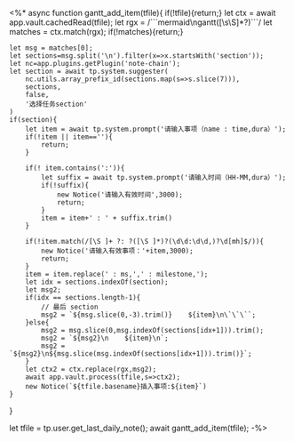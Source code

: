 <%*
async function gantt_add_item(tfile){
	if(!tfile){return;}
	let ctx = await app.vault.cachedRead(tfile);
	let rgx = /\`\`\`mermaid\ngantt([\s\S]*?)\`\`\`/
	let matches = ctx.match(rgx);
	if(!matches){return;}
	
	let msg = matches[0];
	let sections=msg.split('\n').filter(x=>x.startsWith('section'));
	let nc=app.plugins.getPlugin('note-chain');
	let section = await tp.system.suggester(
		nc.utils.array_prefix_id(sections.map(s=>s.slice(7))),
		sections,
		false,
		'选择任务section'
	)
	if(section){
		let item = await tp.system.prompt('请输入事项（name : time,dura）');
		if(!item || item==''){
			return;
		}
		
		if(! item.contains(':')){
			let suffix = await tp.system.prompt('请输入时间（HH-MM,dura）');
			if(!suffix){
				new Notice('请输入有效时间',3000);
				return;
			}
			item = item+' : ' + suffix.trim()
		}
		
		if(!item.match(/[\S ]+ ?: ?([\S ]*)?(\d\d:\d\d,)?\d[mh]$/)){
			new Notice('请输入有效事项：'+item,3000);
			return;
		}
		item = item.replace(' : ms,',' : milestone,');
		let idx = sections.indexOf(section);
		let msg2;
		if(idx == sections.length-1){
			// 最后 section
			msg2 = `${msg.slice(0,-3).trim()}    ${item}\n\`\`\``;
		}else{
			msg2 = msg.slice(0,msg.indexOf(sections[idx+1])).trim();
			msg2 = `${msg2}\n    ${item}\n`;
			msg2 = `${msg2}\n${msg.slice(msg.indexOf(sections[idx+1])).trim()}`;
		}
		let ctx2 = ctx.replace(rgx,msg2);
		await app.vault.process(tfile,s=>ctx2);
		new Notice(`${tfile.basename}插入事项:${item}`)
	}
}

let tfile = tp.user.get_last_daily_note();
await gantt_add_item(tfile);
-%>